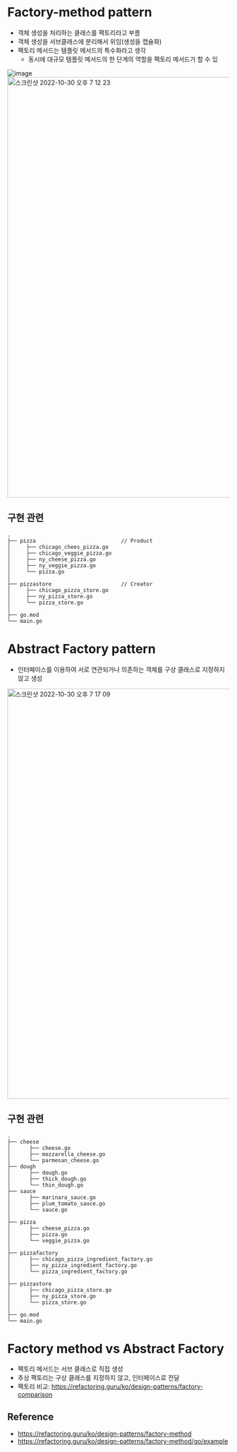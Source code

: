# Factory-method pattern
- 객체 생성을 처리하는 클래스를 팩토리라고 부름
- 객체 생성을 서브클래스에 분리해서 위임(생성을 캡슐화)
- 팩토리 메서드는 템플릿 메서드의 특수화라고 생각
  - 동시에 대규모 템플릿 메서드의 한 단계의 역할을 팩토리 메서드가 할 수 있

![image](https://images.velog.io/images/ljo_0920/post/3f96dcce-7c72-4198-b1c1-13c818846b58/arch2.png)
<img width="954" alt="스크린샷 2022-10-30 오후 7 12 23" src="https://user-images.githubusercontent.com/59307414/198873337-e5d1f069-690f-4f37-9314-ae62e26d5acd.png">

## 구현 관련
```
.
├── pizza                           // Product
│     ├── chicago_chees_pizza.go
│     ├── chicago_veggie_pizza.go
│     ├── ny_cheese_pizza.go
│     ├── ny_veggie_pizza.go
│     └── pizza.go
│
├── pizzastore                      // Creator
│     ├── chicago_pizza_store.go
│     ├── ny_pizza_store.go
│     └── pizza_store.go
│
├── go.mod
└── main.go

```

# Abstract Factory pattern
- 인터페이스를 이용하여 서로 연관되거나 의존하는 객체를 구상 클래스로 지정하지 않고 생성

<img width="930" alt="스크린샷 2022-10-30 오후 7 17 09" src="https://user-images.githubusercontent.com/59307414/198873477-332fb47d-19f8-4a99-9fc4-f28bf3c48138.png">

## 구현 관련
```
.
├── cheese
│      ├── cheese.go
│      ├── mozzarella_cheese.go
│      └── parmesan_cheese.go
├── dough
│      ├── dough.go
│      ├── thick_dough.go
│      └── thin_dough.go
├── sauce
│      ├── marinara_sauce.go
│      ├── plum_tomato_sauce.go
│      └── sauce.go
│
├── pizza
│      ├── cheese_pizza.go
│      ├── pizza.go
│      └── veggie_pizza.go
│
├── pizzafactory
│      ├── chicago_pizza_ingredient_factory.go
│      ├── ny_pizza_ingredient_factory.go
│      └── pizza_ingredient_factory.go
│
├── pizzastore
│      ├── chicago_pizza_store.go
│      ├── ny_pizza_store.go
│      └── pizza_store.go
│
├── go.mod
└── main.go
```

# Factory method vs Abstract Factory
- 팩토리 메서드는 서브 클래스로 직접 생성
- 추상 팩토리는 구상 클래스를 지정하지 않고, 인터페이스로 전달
- 팩토리 비교: https://refactoring.guru/ko/design-patterns/factory-comparison


## Reference
- https://refactoring.guru/ko/design-patterns/factory-method
- https://refactoring.guru/ko/design-patterns/factory-method/go/example